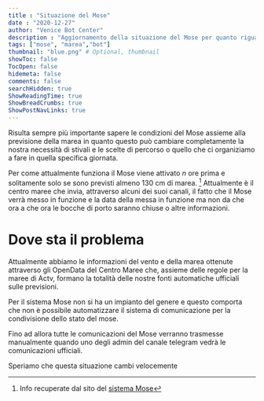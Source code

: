 ```yaml
---
title : "Situazione del Mose"
date : "2020-12-27"
author: "Venice Bot Center"
description : "Aggiornamento della situazione del Mose per quanto riguarda il bot"
tags: ["mose", "marea","bot"]
thumbnail: "blue.png" # Optional, thumbnail
showToc: false
TocOpen: false
hidemeta: false
comments: false
searchHidden: true
ShowReadingTime: true
ShowBreadCrumbs: true
ShowPostNavLinks: true
---
```


Risulta sempre più importante sapere le condizioni del Mose assieme alla previsione della marea in quanto questo può cambiare completamente la nostra necessità di stivali e le scelte di percorso o quello che ci organiziamo a fare in quella specifica giornata.

Per come attualmente funziona il Mose viene attivato _n_ ore prima e solitamente solo se sono previsti almeno 130 cm di marea. [^1] Attualmente è il centro maree che invia, attraverso alcuni dei suoi canali, il fatto che il Mose verrà messo in funzione e la data della messa in funzione ma non da che ora a che ora le bocche di porto saranno chiuse o altre informazioni.

# Dove sta il problema

Attualmente abbiamo le informazioni del vento e della marea ottenute attraverso gli OpenData del Centro Maree che, assieme delle regole per la maree di Actv, formano la totalità delle nostre fonti automatiche ufficiali sulle previsioni.

Per il sistema Mose non si ha un impianto del genere e questo comporta che non è possibile automatizzare il sistema di comunicazione per la condivisione dello stato del mose.

Fino ad allora tutte le comunicazioni del Mose verranno trasmesse manualmente quando uno degli admin del canale telegram vedrà le comunicazioni ufficiali.

Speriamo che questa situazione cambi velocemente

[^1]: Info recuperate dal sito del [sistema Mose](https://www.mosevenezia.eu/)
